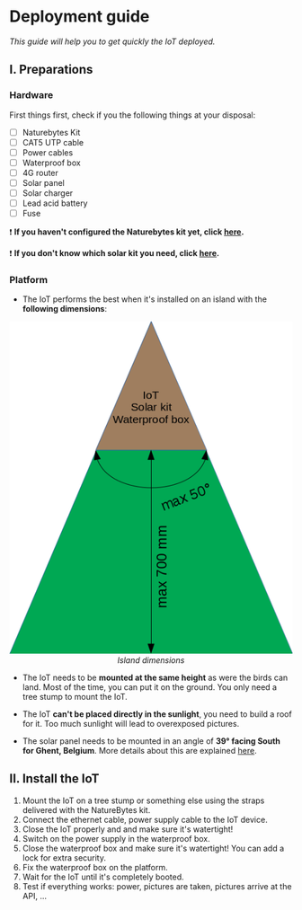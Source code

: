 # Deployment guide
*This guide will help you to get quickly the IoT deployed.*

## I. Preparations
### Hardware
First things first, check if you the following things at your disposal:
- [ ] Naturebytes Kit
- [ ] CAT5 UTP cable
- [ ] Power cables
- [ ] Waterproof box
- [ ] 4G router
- [ ] Solar panel
- [ ] Solar charger
- [ ] Lead acid battery
- [ ] Fuse

:exclamation: **If you haven't configured the Naturebytes kit yet, click [here](https://www.github.com/oSoc17/code9000/hardware/SETUP.md).**

:exclamation: **If you don't know which solar kit you need, click [here](https://www.github.com/oSoc17/hardware/SOLARKIT.md).**

### Platform
- The IoT performs the best when it's installed on an island with the **following dimensions**:
<p align="center">
  <img src="images/islandDimensions.png" alt="Dimensions">
  <br>
  <i>Island dimensions</i>
</p>

- The IoT needs to be **mounted at the same height** as were the birds can land. Most of the time, you can put it on the ground. You only need a tree stump to mount the IoT.

- The IoT **can't be placed directly in the sunlight**, you need to build a roof for it. Too much sunlight will lead to overexposed pictures.

- The solar panel needs to be mounted in an angle of **39° facing South for Ghent, Belgium**.
More details about this are explained [here](https://www.github.com/oSoc17/hardware/SOLARKIT.md).

## II. Install the IoT
1. Mount the IoT on a tree stump or something else using the straps delivered with the NatureBytes kit.
2. Connect the ethernet cable, power supply cable to the IoT device.
3. Close the IoT properly and and make sure it's watertight!
4. Switch on the power supply in the waterproof box.
5. Close the waterproof box and make sure it's watertight! You can add a lock for extra security.
6. Fix the waterproof box on the platform.
7. Wait for the IoT until it's completely booted.
8. Test if everything works: power, pictures are taken, pictures arrive at the API, ...
